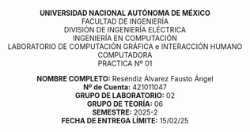 <p align="center">
  <strong>UNIVERSIDAD NACIONAL AUTÓNOMA DE MÉXICO</strong>  
  <br>FACULTAD DE INGENIERÍA  
  <br>DIVISIÓN DE INGENIERÍA ELÉCTRICA  
  <br>INGENIERÍA EN COMPUTACIÓN  
  <br>LABORATORIO DE COMPUTACIÓN GRÁFICA e INTERACCIÓN HUMANO COMPUTADORA  
  <br>PRACTICA Nº 01
</p>

<p align="center">
  <strong>NOMBRE COMPLETO:</strong> Reséndiz Álvarez Fausto Ángel  
  <br><strong>Nº de Cuenta:</strong> 421011047  
  <br><strong>GRUPO DE LABORATORIO:</strong> 02  
  <br><strong>GRUPO DE TEORÍA:</strong> 06  
  <br><strong>SEMESTRE:</strong> 2025-2  
  <br><strong>FECHA DE ENTREGA LÍMITE:</strong> 15/02/25  
</p>
